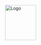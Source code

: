<a>
    <img src="NuMIBeam Hadron Monitors for NuMI Beamline-page-001.jpg" alt="Logo" width="100" height="115">
</a>
